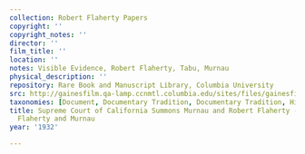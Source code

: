 ```yaml
---
collection: Robert Flaherty Papers
copyright: ''
copyright_notes: ''
director: ''
film_title: ''
location: ''
notes: Visible Evidence, Robert Flaherty, Tabu, Murnau
physical_description: ''
repository: Rare Book and Manuscript Library, Columbia University
src: http://gainesfilm.qa-lamp.ccnmtl.columbia.edu/sites/files/gainesfilm/images/110094007.jpg
taxonomies: [Document, Documentary Tradition, Documentary Tradition, Historiography]
title: Supreme Court of California Summons Murnau and Robert Flaherty - Colorart vs.
  Flaherty and Murnau
year: '1932'

---
```

